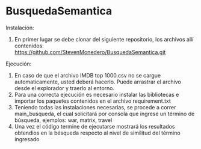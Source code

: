 # BusquedaSemantica
Instalación:
 1. En primer lugar se debe clonar del siguiente repositorio, los archivos allí contenidos:
    https://github.com/StevenMonedero/BusquedaSemantica.git

Ejecución: 
1. En caso de que el archivo IMDB top 1000.csv no se cargue automaticamente, usted deberá hacerlo. Puede arrastrar el archivo desde el explorador y traerlo al entorno.
2. Para una correcta ejecución es necesario instalar las bibliotecas e importar los paquetes contenidos en el archivo requirement.txt
3. Teniendo todas las instalaciones necesarias, se procede a correr main_busqueda, el cual solicitará por consola que ingrese un término de búsqueda, ejemplos: war, matrix, travel
4. Una vez el código termine de ejecutarse mostrará los resultados obtendios en la bésqueda respecto al nivel de similitud del término ingresado
